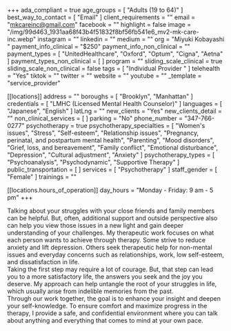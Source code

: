 +++
ada_compliant = true
age_groups = [ "Adults (19 to 64)" ]
best_way_to_contact = [ "Email" ]
client_requirements = ""
email = "mkcareinc@gmail.com"
facebook = ""
highlight = false
image = "/img/99d463_1931aa68f43b4f51832f8bf56fb541e6_mv2-mk-care-inc.webp"
instagram = ""
linkedin = ""
medium = ""
org = "Miyuki Kobayashi "
payment_info_clinical = "$250"
payment_info_non_clinical = ""
payment_types = [ "UnitedHealthcare", "Oxford", "Optum", "Cigna", "Aetna" ]
payment_types_non_clinical = [ ]
program = ""
sliding_scale_clinical = true
sliding_scale_non_clinical = false
tags = [ "Individual Provider " ]
telehealth = "Yes"
tiktok = ""
twitter = ""
website = ""
youtube = ""
_template = "service_provider"

[[locations]]
address = ""
boroughs = [ "Brooklyn", "Manhattan" ]
credentials = [ "LMHC (Licensed Mental Health Counselor)" ]
languages = [ "Japanese", "English" ]
latLng = ""
new_clients = "Yes"
new_clients_detail = ""
non_clinical_services = [ ]
parking = "No"
phone_number = "347-766-0277"
psychotherapy = true
psychotherapy_specialties = [
  "Women's issues",
  "Stress",
  "Self-esteem",
  "Relationship issues",
  "Pregnancy, perinatal, and postpartum mental health",
  "Parenting",
  "Mood disorders",
  "Grief, loss, and bereavement",
  "Family conflict",
  "Emotional disturbance",
  "Depression",
  "Cultural adjustment",
  "Anxiety"
]
psychotherapy_types = [ "Psychoanalysis", "Psychodynamic", "Supportive Therapy" ]
public_transportation = [ ]
services = [ "Psychotherapy" ]
staff_gender = [ "Female" ]
trainings = ""

  [[locations.hours_of_operation]]
  day_hours = "Monday - Friday: 9 am - 5 pm"
+++

Talking about your struggles with your close friends and family members can be helpful. But, often, additional support and outside perspective also can help you view those issues in a new light and gain deeper understanding of your challenges. My therapeutic work focuses on what each person wants to achieve through therapy. Some strive to reduce anxiety and lift depression. Others seek therapeutic help for non-mental issues and everyday concerns such as relationships, work, low self-esteem, and dissatisfaction in life.  
Taking the first step may require a lot of courage. But, that step can lead you to a more satisfactory life, the answers you seek and the joy you deserve. My approach can help untangle the root of your struggles in life, which usually arise from indelible memories from the past.  
Through our work together, the goal is to enhance your insight and deepen your self-knowledge. To ensure comfort and maximize progress in the therapy, I provide a safe, and confidential environment where you can talk about anything and everything that comes to mind at your own pace.
